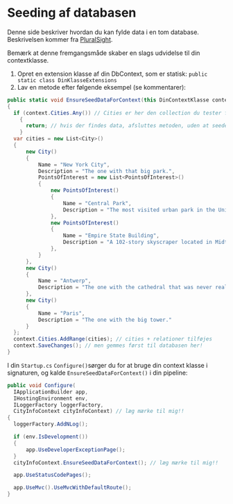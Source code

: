 # Seeding af databasen
Denne side beskriver hvordan du kan fylde data i en tom database. Beskrivelsen kommer fra [PluralSight](https://app.pluralsight.com/player?course=asp-dotnet-core-api-building-first&author=kevin-dockx&name=asp-dotnet-core-api-building-first-m5&clip=6&mode=live).

Bemærk at denne fremgangsmåde skaber en slags udvidelse til din contextklasse.

1. Opret en extension klasse af din DbContext, som er statisk:
 `public static class DinKlasseExtensions`
2. Lav en metode efter følgende eksempel (se kommentarer): 
```c# {.line-numbers}
public static void EnsureSeedDataForContext(this DinContextKlasse context)
{  
  if (context.Cities.Any()) // Cities er her den collection du tester for at finde data
    {
      return; // hvis der findes data, afsluttes metoden, uden at seede yderligere data ind i databasen.
    }
  var cities = new List<City>()
  {
      new City()
      {
          Name = "New York City",
          Description = "The one with that big park.",
          PointsOfInterest = new List<PointsOfInterest>()
          {
              new PointsOfInterest()
              {
                  Name = "Central Park",
                  Description = "The most visited urban park in the United States."
              },
              new PointsOfInterest()
              {
                  Name = "Empire State Building",
                  Description = "A 102-story skyscraper located in Midtown Manhattan."
              },
          }
      },
      new City()
      {
          Name = "Antwerp",
          Description = "The one with the cathedral that was never really finished."
      },
      new City()
      {
          Name = "Paris",
          Description = "The one with the big tower."
      }
  };
  context.Cities.AddRange(cities); // cities + relationer tilføjes
  context.SaveChanges(); // men gemmes først til databasen her!
}
```

I din `Startup.cs` `Configure()`sørger du for at bruge din context klasse i signaturen, og kalde `EnsureSeedDataForContext()` i din pipeline:

```c#
public void Configure(
  IApplicationBuilder app, 
  IHostingEnvironment env, 
  ILoggerFactory loggerFactory, 
  CityInfoContext cityInfoContext) // læg mærke til mig!!
{
  loggerFactory.AddNLog();

  if (env.IsDevelopment())
  {
      app.UseDeveloperExceptionPage();
  }
  cityInfoContext.EnsureSeedDataForContext(); // læg mærke til mig!!

  app.UseStatusCodePages();

  app.UseMvc().UseMvcWithDefaultRoute();
}
```


